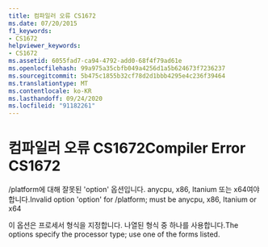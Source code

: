 ```yaml
---
title: 컴파일러 오류 CS1672
ms.date: 07/20/2015
f1_keywords:
- CS1672
helpviewer_keywords:
- CS1672
ms.assetid: 6055fad7-ca94-4792-add0-68f4f79ad61e
ms.openlocfilehash: 99a975a35cbfb049a4256d1a5b624673f7236237
ms.sourcegitcommit: 5b475c1855b32cf78d2d1bbb4295e4c236f39464
ms.translationtype: MT
ms.contentlocale: ko-KR
ms.lasthandoff: 09/24/2020
ms.locfileid: "91182261"
---
```

# <a name="compiler-error-cs1672"></a><span data-ttu-id="786e0-102">컴파일러 오류 CS1672</span><span class="sxs-lookup"><span data-stu-id="786e0-102">Compiler Error CS1672</span></span>

<span data-ttu-id="786e0-103">/platform에 대해 잘못된 'option' 옵션입니다. anycpu, x86, Itanium 또는 x64여야 합니다.</span><span class="sxs-lookup"><span data-stu-id="786e0-103">Invalid option 'option' for /platform; must be anycpu, x86, Itanium or x64</span></span>  
  
 <span data-ttu-id="786e0-104">이 옵션은 프로세서 형식을 지정합니다. 나열된 형식 중 하나를 사용합니다.</span><span class="sxs-lookup"><span data-stu-id="786e0-104">The options specify the processor type; use one of the forms listed.</span></span>

